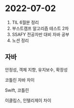 # 2022-07-02 

1. TIL 6월분 정리
2. 부스트캠프 알고리즘 테스트 2차
3. SSAFY 전공자반 대비 자바 공부
4. 노션 정리

## 자바

안정성, 객체 지향, 유지보수, 확장성

코틀린 자바 차이

Swift, 코틀린

이클립스, 인텔리제이 차이